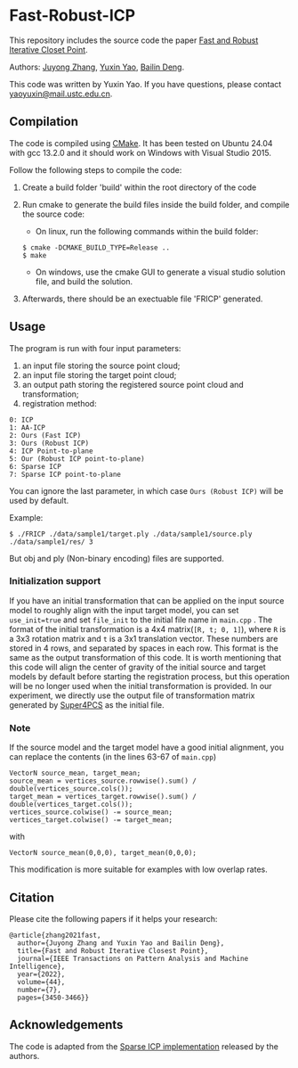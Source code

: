 # Fast-Robust-ICP

This repository includes the source code the paper [Fast and Robust Iterative Closet Point](https://arxiv.org/abs/2007.07627).

Authors: [Juyong Zhang](http://staff.ustc.edu.cn/~juyong/), [Yuxin Yao](https://yaoyx689.github.io/), [Bailin Deng](http://www.bdeng.me/).

This code was written by Yuxin Yao. If you have questions, please contact yaoyuxin@mail.ustc.edu.cn. 


## Compilation

The code is compiled using [CMake](https://cmake.org/). It has been tested on Ubuntu 24.04 with gcc 13.2.0 and it should work on Windows with Visual Studio 2015. 

Follow the following steps to compile the code:


1) Create a build folder 'build' within the root directory of the code

2) Run cmake to generate the build files inside the build folder, and compile the source code:
    - On linux, run the following commands within the build folder:
    ```
   $ cmake -DCMAKE_BUILD_TYPE=Release ..
   $ make
    ```
    - On windows, use the cmake GUI to generate a visual studio solution file, and build the solution.

3) Afterwards, there should be an exectuable file 'FRICP' generated.

## Usage

The program is run with four input parameters:

1. an input file storing the source point cloud;
2. an input file storing the target point cloud;
3. an output path storing the registered source point cloud and transformation;
4. registration method:
```
0: ICP
1: AA-ICP
2: Ours (Fast ICP)
3: Ours (Robust ICP)
4: ICP Point-to-plane
5: Our (Robust ICP point-to-plane)
6: Sparse ICP
7: Sparse ICP point-to-plane
```
You can ignore the last parameter, in which case `Ours (Robust ICP)` will be used by default. 

Example:
```
$ ./FRICP ./data/sample1/target.ply ./data/sample1/source.ply ./data/sample1/res/ 3
```
But obj and ply (Non-binary encoding) files are supported.

### Initialization support 
If you have an initial transformation that can be applied on the input source model to roughly align with the input target model, you can set `use_init=true` and set `file_init` to the initial file name in `main.cpp` . The format of the initial transformation is a 4x4 matrix(`[R, t; 0, 1]`), where `R` is a 3x3 rotation matrix and `t` is a 3x1 translation vector. These numbers are stored in 4 rows, and separated by spaces in each row. This format is the same as the output transformation of this code. It is worth mentioning that this code will align the center of gravity of the initial source and target models by default before starting the registration process, but this operation will be no longer used when the initial transformation is provided. In our experiment, we directly use the output file of transformation matrix generated by [Super4PCS](https://github.com/nmellado/Super4PCS) as the initial file.

### Note
If the source model and the target model have a good initial alignment, you can replace the contents (in the lines 63-67 of ``main.cpp``)
```
VectorN source_mean, target_mean;
source_mean = vertices_source.rowwise().sum() / double(vertices_source.cols());
target_mean = vertices_target.rowwise().sum() / double(vertices_target.cols());
vertices_source.colwise() -= source_mean;
vertices_target.colwise() -= target_mean;
```
with
```
VectorN source_mean(0,0,0), target_mean(0,0,0);
```
This modification is more suitable for examples with low overlap rates.


## Citation

Please cite the following papers if it helps your research:

```
@article{zhang2021fast,
  author={Juyong Zhang and Yuxin Yao and Bailin Deng},
  title={Fast and Robust Iterative Closest Point}, 
  journal={IEEE Transactions on Pattern Analysis and Machine Intelligence}, 
  year={2022},
  volume={44},
  number={7},
  pages={3450-3466}}
```



## Acknowledgements
The code is adapted from the [Sparse ICP implementation](https://github.com/OpenGP/sparseicp) released by the authors.
